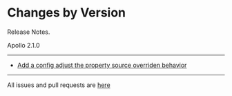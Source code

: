 Changes by Version
==================
Release Notes.

Apollo 2.1.0

------------------
* [Add a config adjust the property source overriden behavior](https://github.com/apolloconfig/apollo/pull/4408)
------------------
All issues and pull requests are [here](https://github.com/apolloconfig/apollo/milestone/11?closed=1)
